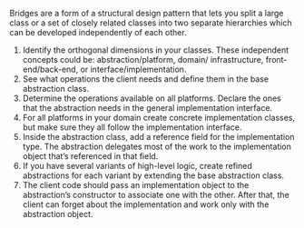 Bridges are a form of a structural design pattern that lets you split a large class or a set of closely related
classes into two separate hierarchies which can be developed independently of each other.

1. Identify the orthogonal dimensions in your classes. These
   independent concepts could be: abstraction/platform, domain/
   infrastructure, front-end/back-end, or interface/implementation.
2. See what operations the client needs and define them in the
   base abstraction class.
3. Determine the operations available on all platforms. Declare
   the ones that the abstraction needs in the general implementation interface.
4. For all platforms in your domain create concrete implementation classes, but make sure they all follow the implementation
   interface.
5. Inside the abstraction class, add a reference field for the
   implementation type. The abstraction delegates most of the
   work to the implementation object that’s referenced in
   that field.
6. If you have several variants of high-level logic, create refined
   abstractions for each variant by extending the base abstraction class.
7. The client code should pass an implementation object to the
   abstraction’s constructor to associate one with the other. After
   that, the client can forget about the implementation and work
   only with the abstraction object.